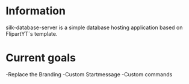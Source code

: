 # Information 
silk-database-server is a simple database hosting application based on FlipartYT´s template.

# Current goals
-Replace the Branding
-Custom Startmessage
-Custom commands

